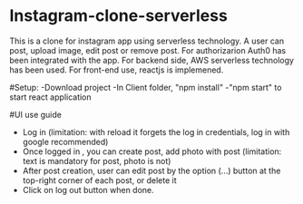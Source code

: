 # Instagram-clone-serverless
This is a clone for instagram app using serverless technology. A user can post, upload image, edit post or remove post. For authorizarion Auth0 has been integrated with the app. For backend side, AWS serverless technology has been used.
For front-end use, reactjs is implemened. 


#Setup:
-Download project
-In Client folder, "npm install"
-"npm start" to start react application

#UI use guide
- Log in  (limitation: with reload it forgets the log in credentials, log in with google recommended)
- Once logged in , you can create post, add photo with post (limitation: text is mandatory for post, photo is not)
- After post creation, user can edit post by the option (...) button at the top-right corner of each post, or delete it 
- Click on log out button when done. 
